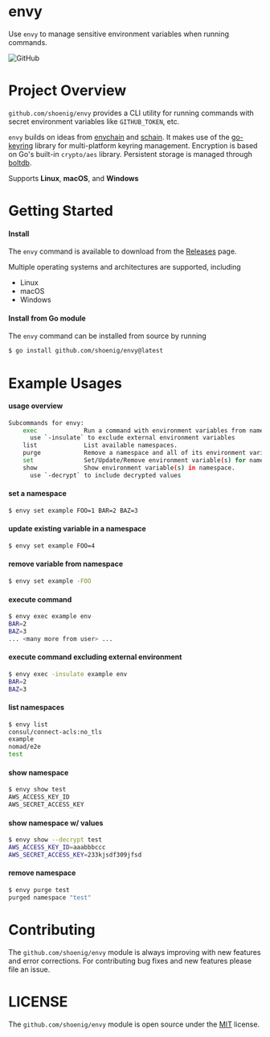 envy
====

Use `envy` to manage sensitive environment variables when running commands.

![GitHub](https://img.shields.io/github/license/shoenig/envy.svg)

# Project Overview

`github.com/shoenig/envy` provides a CLI utility for running commands with secret
environment variables like `GITHUB_TOKEN`, etc.

`envy` builds on ideas from [envchain](https://github.com/sorah/envchain) and [schain](https://github.com/evanphx/schain).
It makes use of the [go-keyring](https://github.com/zalando/go-keyring) library for multi-platform keyring management.
Encryption is based on Go's built-in `crypto/aes` library.
Persistent storage is managed through [boltdb](https://github.com/etcd-io/bbolt).

Supports **Linux**, **macOS**, and **Windows**

# Getting Started

#### Install

The `envy` command is available to download from the [Releases](https://github.com/shoenig/envy/releases) page.

Multiple operating systems and architectures are supported, including

- Linux
- macOS
- Windows

#### Install from Go module

The `envy` command can be installed from source by running

```bash
$ go install github.com/shoenig/envy@latest
```

# Example Usages

#### usage overview

```bash
Subcommands for envy:
	exec             Run a command with environment variables from namespace.
	  use `-insulate` to exclude external environment variables
	list             List available namespaces.
	purge            Remove a namespace and all of its environment variables.
	set              Set/Update/Remove environment variable(s) for namespace.
	show             Show environment variable(s) in namespace.
	  use `-decrypt` to include decrypted values
```

#### set a namespace

```bash
$ envy set example FOO=1 BAR=2 BAZ=3
```

#### update existing variable in a namespace

```bash
$ envy set example FOO=4
```

#### remove variable from namespace

```bash
$ envy set example -FOO
```

#### execute command

```bash
$ envy exec example env
BAR=2
BAZ=3
... <many more from user> ...
```

#### execute command excluding external environment

```bash
$ envy exec -insulate example env
BAR=2
BAZ=3
```

#### list namespaces

```bash
$ envy list
consul/connect-acls:no_tls
example
nomad/e2e
test
```

#### show namespace

```bash
$ envy show test
AWS_ACCESS_KEY_ID
AWS_SECRET_ACCESS_KEY
```

#### show namespace w/ values

```bash
$ envy show --decrypt test
AWS_ACCESS_KEY_ID=aaabbbccc
AWS_SECRET_ACCESS_KEY=233kjsdf309jfsd
```

#### remove namespace

```bash
$ envy purge test
purged namespace "test"
```

# Contributing

The `github.com/shoenig/envy` module is always improving with new features
and error corrections. For contributing bug fixes and new features please file
an issue.

# LICENSE

The `github.com/shoenig/envy` module is open source under the [MIT](LICENSE) license.
